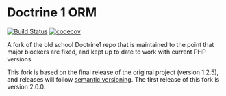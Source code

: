 Doctrine 1 ORM
=============
[![Build Status](https://travis-ci.org/virtua-sa/doctrine1.png)](https://travis-ci.org/virtua-sa/doctrine1) 
[![codecov](https://codecov.io/gh/virtua-sa/doctrine1/branch/master/graph/badge.svg)](https://codecov.io/gh/virtua-sa/doctrine1)

A fork of the old school Doctrine1 repo that is maintained to the point that major blockers are fixed, and kept up to date to work with current PHP versions.

This fork is based on the final release of the original project (version 1.2.5), and releases will follow [semantic versioning](https://semver.org/). The first release of this fork is version 2.0.0.
